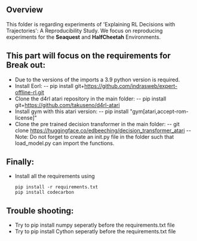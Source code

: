 ## Overview
This folder is regarding experiments of 'Explaining RL Decisions with Trajectories': A Reproducibility Study. 
We focus on reproducing experiments for the **Seaquest** and **HalfCheetah** Environments.


## This part will focus on the requirements for Break out:

- Due to the versions of the imports a 3.9 python version is required.
- Install Eorl:
 -- pip install git+https://github.com/indrasweb/expert-offline-rl.git
- Clone the d4rl atari repository in the main folder:
  -- pip install git+https://github.com/takuseno/d4rl-atari
- Install gym with this atari version:
  -- pip install "gym[atari,accept-rom-license]"
- Clone the pre trained decision transformer in the main folder:
  -- git clone https://huggingface.co/edbeeching/decision_transformer_atari
  -- Note: Do not forget to create an init.py file in the folder such that load_model.py can import the functions.

## Finally:

- Install all the requirements using
  ```
  pip install -r requirements.txt
  pip install codecarbon
  ```

## Trouble shooting:

- Try to pip install numpy seperatly before the requirements.txt file
- Try to pip install Cython seperatly before the requirements.txt file
